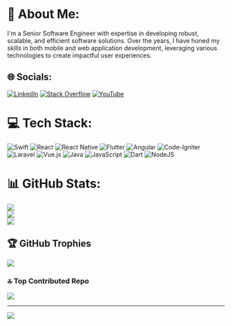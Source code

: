 # 💫 About Me:
I'm a Senior Software Engineer with expertise in developing robust, scalable, and efficient software solutions. Over the years, I have honed my skills in both mobile and web application development, leveraging various technologies to create impactful user experiences.<br>


## 🌐 Socials:
[![LinkedIn](https://img.shields.io/badge/LinkedIn-%230077B5.svg?logo=linkedin&logoColor=white)](https://www.linkedin.com/in/umarfarooq21/) [![Stack Overflow](https://img.shields.io/badge/-Stackoverflow-FE7A16?logo=stack-overflow&logoColor=white)](https://stackoverflow.com/users/3187976/umar-farooq) [![YouTube](https://img.shields.io/badge/YouTube-%23FF0000.svg?logo=YouTube&logoColor=white)](https://youtube.com/@umarfarooqtv) 

# 💻 Tech Stack:
![Swift](https://img.shields.io/badge/swift-F54A2A?style=flat&logo=swift&logoColor=white) ![React](https://img.shields.io/badge/react-%2320232a.svg?style=flat&logo=react&logoColor=%2361DAFB) ![React Native](https://img.shields.io/badge/react_native-%2320232a.svg?style=flat&logo=react&logoColor=%2361DAFB) ![Flutter](https://img.shields.io/badge/Flutter-%2302569B.svg?style=flat&logo=Flutter&logoColor=white) ![Angular](https://img.shields.io/badge/angular-%23DD0031.svg?style=flat&logo=angular&logoColor=white) ![Code-Igniter](https://img.shields.io/badge/CodeIgniter-%23EF4223.svg?style=flat&logo=codeIgniter&logoColor=white) ![Laravel](https://img.shields.io/badge/laravel-%23FF2D20.svg?style=flat&logo=laravel&logoColor=white) ![Vue.js](https://img.shields.io/badge/vue.js-%2335495e.svg?style=flat&logo=vuedotjs&logoColor=%234FC08D) ![Java](https://img.shields.io/badge/java-%23ED8B00.svg?style=flat&logo=openjdk&logoColor=white) ![JavaScript](https://img.shields.io/badge/javascript-%23323330.svg?style=flat&logo=javascript&logoColor=%23F7DF1E) ![Dart](https://img.shields.io/badge/dart-%230175C2.svg?style=flat&logo=dart&logoColor=white) ![NodeJS](https://img.shields.io/badge/node.js-6DA55F?style=flat&logo=node.js&logoColor=white)
# 📊 GitHub Stats:
![](https://github-readme-stats.vercel.app/api?username=umarfarooq21&theme=dark&hide_border=false&include_all_commits=true&count_private=true)<br/>
![](https://github-readme-streak-stats.herokuapp.com/?user=umarfarooq21&theme=dark&hide_border=false)<br/>
![](https://github-readme-stats.vercel.app/api/top-langs/?username=umarfarooq21&theme=dark&hide_border=false&include_all_commits=true&count_private=true&layout=compact)

## 🏆 GitHub Trophies
![](https://github-profile-trophy.vercel.app/?username=umarfarooq21&theme=radical&no-frame=false&no-bg=true&margin-w=4)

### 🔝 Top Contributed Repo
![](https://github-contributor-stats.vercel.app/api?username=umarfarooq21&limit=5&theme=dark&combine_all_yearly_contributions=true)

---
[![](https://visitcount.itsvg.in/api?id=umarfarooq21&icon=0&color=0)](https://visitcount.itsvg.in)

<!-- Proudly created with GPRM ( https://gprm.itsvg.in ) -->

